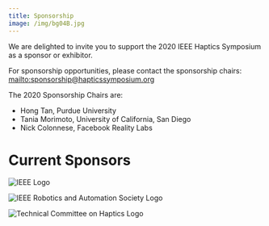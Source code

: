 ```yaml
---
title: Sponsorship
image: /img/bg04B.jpg
---
```

We are delighted to invite you to support the 2020 IEEE Haptics Symposium as a sponsor or exhibitor.

For sponsorship opportunities, please contact the sponsorship chairs: <mailto:sponsorship@hapticssymposium.org>

The 2020 Sponsorship Chairs are:

* Hong Tan, Purdue University
* Tania Morimoto, University of California, San Diego
* Nick Colonnese, Facebook Reality Labs

# Current Sponsors

![IEEE Logo](/img/ieee_logo.png "IEEE")

![IEEE Robotics and Automation Society Logo](/img/ieee_ras_logo.png "IEEE Robotics and Automation Society")

![Technical Committee on Haptics Logo](/img/tch_logo.png "Technical Committee on Haptics")
